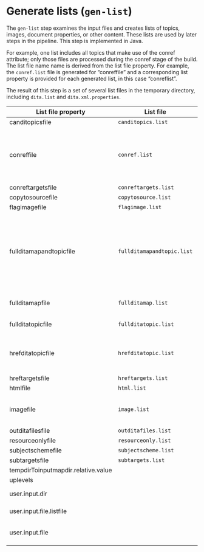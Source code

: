 # Generate lists \(`gen-list`\)

The `gen-list` step examines the input files and creates lists of topics, images, document properties, or other content. These lists are used by later steps in the pipeline. This step is implemented in Java.

For example, one list includes all topics that make use of the conref attribute; only those files are processed during the conref stage of the build. The list file name name is derived from the list file property. For example, the `conref.list` file is generated for “conreffile” and a corresponding list property is provided for each generated list, in this case “conreflist”.

The result of this step is a set of several list files in the temporary directory, including `dita.list` and `dita.xml.properties`.

|List file property|List file|Usage|
|------------------|---------|-----|
|canditopicsfile|`canditopics.list`| |
|conreffile|`conref.list`|Documents that contain conref attributes that need to be resolved in preprocess.|
|conreftargetsfile|`conreftargets.list`| |
|copytosourcefile|`copytosource.list`| |
|flagimagefile|`flagimage.list`| |
|fullditamapandtopicfile|`fullditamapandtopic.list`|All of the ditamap and topic files that are referenced during the transformation. These may be referenced by href or conref attributes.|
|fullditamapfile|`fullditamap.list`|All of the ditamap files in dita.list|
|fullditatopicfile|`fullditatopic.list`|All of the topic files in dita.list|
|hrefditatopicfile|`hrefditatopic.list`|All of the topic files that are referenced with an href attribute|
|hreftargetsfile|`hreftargets.list`|Link targets|
|htmlfile|`html.list`|Resource files|
|imagefile|`image.list`|Image files that are referenced in the content|
|outditafilesfile|`outditafiles.list`| |
|resourceonlyfile|`resourceonly.list`| |
|subjectschemefile|`subjectscheme.list`| |
|subtargetsfile|`subtargets.list`| |
|tempdirToinputmapdir.relative.value| | |
|uplevels| | |
|user.input.dir| |Absolute input directory path|
|user.input.file.listfile| |Input file list file|
|user.input.file| |Input file path, relative to the input directory|

